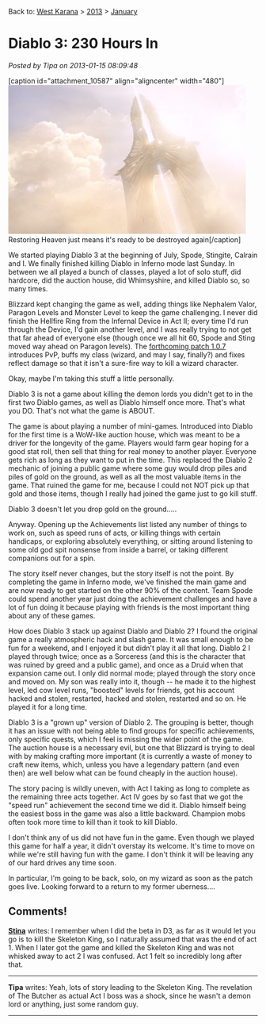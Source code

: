 Back to: [West Karana](/posts/westkarana.md) > [2013](/posts/2013/westkarana.md) > [January](./westkarana.md)
# Diablo 3: 230 Hours In

*Posted by Tipa on 2013-01-15 08:09:48*

[caption id="attachment\_10587" align="aligncenter" width="480"][![](../../../uploads/2013/01/Diablo-III-2013-01-13-23-13-22-32-480x300.jpg "Restoring Heaven just means it's ready to be destroyed again")](../../../uploads/2013/01/Diablo-III-2013-01-13-23-13-22-32.jpg) Restoring Heaven just means it's ready to be destroyed again[/caption]

We started playing Diablo 3 at the beginning of July, Spode, Stingite, Calrain and I. We finally finished killing Diablo in Inferno mode last Sunday. In between we all played a bunch of classes, played a lot of solo stuff, did hardcore, did the auction house, did Whimsyshire, and killed Diablo so, so many times.

Blizzard kept changing the game as well, adding things like Nephalem Valor, Paragon Levels and Monster Level to keep the game challenging. I never did finish the Hellfire Ring from the Infernal Device in Act II; every time I'd run through the Device, I'd gain another level, and I was really trying to not get that far ahead of everyone else (though once we all hit 60, Spode and Sting moved way ahead on Paragon levels). The [forthcoming patch 1.0.7](http://us.battle.net/d3/en/blog/8414560/Patch_107_Preview-1_11_2013) introduces PvP, buffs my class (wizard, and may I say, finally?) and fixes reflect damage so that it isn't a sure-fire way to kill a wizard character.

Okay, maybe I'm taking this stuff a little personally.

Diablo 3 is not a game about killing the demon lords you didn't get to in the first two Diablo games, as well as Diablo himself once more. That's what you DO. That's not what the game is ABOUT.

The game is about playing a number of mini-games. Introduced into Diablo for the first time is a WoW-like auction house, which was meant to be a driver for the longevity of the game. Players would farm gear hoping for a good stat roll, then sell that thing for real money to another player. Everyone gets rich as long as they want to put in the time. This replaced the Diablo 2 mechanic of joining a public game where some guy would drop piles and piles of gold on the ground, as well as all the most valuable items in the game. That ruined the game for me, because I could not NOT pick up that gold and those items, though I really had joined the game just to go kill stuff.

Diablo 3 doesn't let you drop gold on the ground.....

Anyway. Opening up the Achievements list listed any number of things to work on, such as speed runs of acts, or killing things with certain handicaps, or exploring absolutely everything, or sitting around listening to some old god spit nonsense from inside a barrel, or taking different companions out for a spin. 

The story itself never changes, but the story itself is not the point. By completing the game in Inferno mode, we've finished the main game and are now ready to get started on the other 90% of the content. Team Spode could spend another year just doing the achievement challenges and have a lot of fun doing it because playing with friends is the most important thing about any of these games. 

How does Diablo 3 stack up against Diablo and Diablo 2? I found the original game a really atmospheric hack and slash game. It was small enough to be fun for a weekend, and I enjoyed it but didn't play it all that long. Diablo 2 I played through twice; once as a Sorceress (and this is the character that was ruined by greed and a public game), and once as a Druid when that expansion came out. I only did normal mode; played through the story once and moved on. My son was really into it, though -- he made it to the highest level, led cow level runs, "boosted" levels for friends, got his account hacked and stolen, restarted, hacked and stolen, restarted and so on. He played it for a long time.

Diablo 3 is a "grown up" version of Diablo 2. The grouping is better, though it has an issue with not being able to find groups for specific achievements, only specific quests, which I feel is missing the wider point of the game. The auction house is a necessary evil, but one that Blizzard is trying to deal with by making crafting more important (it is currently a waste of money to craft new items, which, unless you have a legendary pattern (and even then) are well below what can be found cheaply in the auction house).

The story pacing is wildly uneven, with Act I taking as long to complete as the remaining three acts together. Act IV goes by so fast that we got the "speed run" achievement the second time we did it. Diablo himself being the easiest boss in the game was also a little backward. Champion mobs often took more time to kill than it took to kill Diablo.

I don't think any of us did not have fun in the game. Even though we played this game for half a year, it didn't overstay its welcome. It's time to move on while we're still having fun with the game. I don't think it will be leaving any of our hard drives any time soon.

In particular, I'm going to be back, solo, on my wizard as soon as the patch goes live. Looking forward to a return to my former uberness....

## Comments!

**[Stina](http://chainmaildress.com)** writes: I remember when I did the beta in D3, as far as it would let you go is to kill the Skeleton King, so I naturally assumed that was the end of act 1. When I later got the game and killed the Skeleton King and was not whisked away to act 2 I was confused. Act 1 felt so incredibly long after that.

---

**Tipa** writes: Yeah, lots of story leading to the Skeleton King. The revelation of The Butcher as actual Act I boss was a shock, since he wasn't a demon lord or anything, just some random guy.

---

